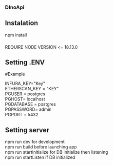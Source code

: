 ### DInoApi
## Instalation
npm install
### 
REQUIRE NODE VERSION <= 18.13.0
## Setting .ENV
#Example




INFURA_KEY="Key"\
ETHERSCAN_KEY = "KEY"\
PGUSER = postgres\
PGHOST= localhost\
PGDATABASE = postgres\
PGPASSWORD= admin\
PGPORT = 5432
## Setting server

npm run dev for development\
npm run build before launching app\
npm run startInitialize for DB initialize then listening\
npm run startListen if DB initialized
